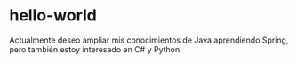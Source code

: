 # hello-world

Actualmente deseo ampliar mis conocimientos de Java aprendiendo Spring, pero también estoy interesado en C# y Python.
